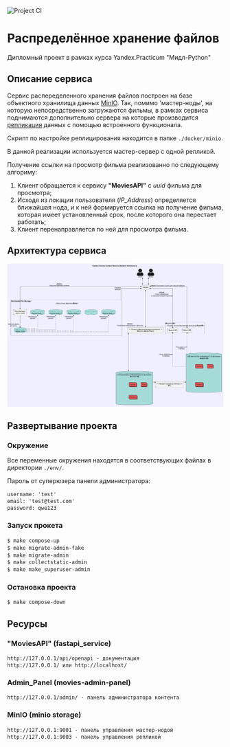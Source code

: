 ![Project CI](https://github.com/ghostrepo0/cdn_movies/actions/workflows/python.yml/badge.svg)
# Распределённое хранение файлов

Дипломный проект в рамках курса Yandex.Practicum "Мидл-Python"

## Описание сервиса

Сервис распеределенного хранения файлов построен на базе объектного хранилища данных [MinIO](https://min.io/docs/minio/container/index.html).
Так, помимо 'мастер-ноды', на которую непосредственно загружаются фильмы, в рамках сервиса поднимаются дополнительно сервера на которые
производится [репликация](https://min.io/docs/minio/container/administration/bucket-replication.html) данных с помощью встроенного функционала.

Скрипт по настройке реплицирования находится в папке `./docker/minio`.

В данной реализации используется мастер-сервер с одной репликой.

Получение ссылки на просмотр фильма реализованно по следующему алгориму:
1. Клиент обращается к сервису **"MoviesAPI"** с *uuid* фильма для просмотра;
2. Исходя из локации пользователя (*IP_Address*) определяется ближайшая нода, и к ней формируется ссылка на получение фильма, которая имеет установленный срок, после которого она перестает работать;
3. Клиент перенаправляется по ней для просмотра фильма.

## Архитектура сервиса
![](./architecture/cdn_to_be.png)


## Развертывание проекта

### Окружение

Все переменные окружения находятся в соответствующих файлах в директории `./env/`.

Пароль от суперюзера панели администратора:

    username: 'test'
    email: 'test@test.com'
    password: qwe123

### Запуск прокета

```bash
$ make compose-up
$ make migrate-admin-fake
$ make migrate-admin
$ make collectstatic-admin
$ make make_superuser-admin
```

### Остановка проекта
```bash
$ make compose-down
```

## Ресурсы

### **"MoviesAPI"** (fastapi_service)

    http://127.0.0.1/api/openapi - документация
    http://127.0.0.1/ или http://localhost/

### **Admin_Panel** (movies-admin-panel)
    http://127.0.0.1/admin/ - панель администратора контента

### **MinIO** (minio storage)
    http://127.0.0.1:9001 - панель управления мастер-нодой
    http://127.0.0.1:9003 - панель управления репликой
